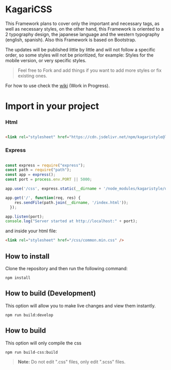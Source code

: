 # KagariCSS

This Framework plans to cover only the important and necessary tags, as well as necessary styles, on the other hand, this Framework is oriented to a 2 typography design, the japanese language and the western typography (english, spanish). Also this Framework is based on Bootstrap.

The updates will be published little by little and will not follow a specific order, so some styles will not be prioritized, for example: Styles for the mobile version, or very specific styles.

> Feel free to Fork and add things if you want to add more styles or fix existing ones.

For how to use check the [wiki](https://github.com/KagariSoft/KagariCSS/wiki) (Work in Progress).

# Import in your project

### Html
```html

<link rel="stylesheet" href="https://cdn.jsdelivr.net/npm/kagaristyle@latest/dist/css/common.min.css">

```
### Express
```js

const express = require("express");
const path = require("path");
const app = express();
const port = process.env.PORT || 5000;

app.use('/css', express.static(__dirname + '/node_modules/kagaristyle/dist/css'));

app.get('/', function(req, res) {
    res.sendFile(path.join(__dirname, '/index.html'));
  });

app.listen(port);
console.log("Server started at http://localhost:" + port);

```
and inside your html file:

```html
<link rel="stylesheet" href="/css/common.min.css" />
```


## How to install

Clone the repository and then run the following command:

```
npm install
```

## How to build (Development)

This option will allow you to make live changes and view them instantly.

```
npm run build:develop
```

## How to build

This option will only compile the css 

```
npm run build-css:build
```


> **Note:** Do not edit ".css" files, only edit ".scss" files.